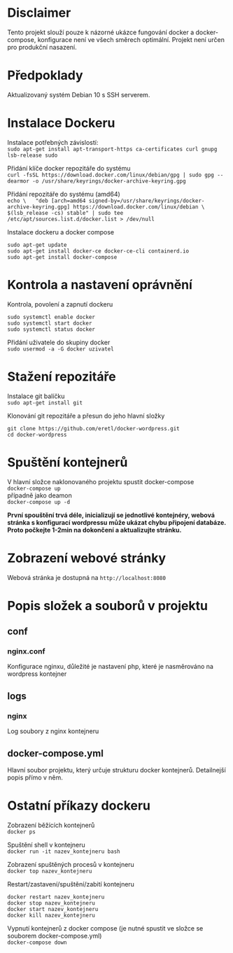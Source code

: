 # Disclaimer
Tento projekt slouží pouze k názorné ukázce fungování docker a docker-compose, konfigurace není ve všech směrech optimální. Projekt není určen pro produkční nasazení.

# Předpoklady
Aktualizovaný systém Debian 10 s SSH serverem.  

# Instalace Dockeru
Instalace potřebných závislostí:  
`
sudo apt-get install apt-transport-https ca-certificates curl gnupg lsb-release sudo 
`

Přidání klíče docker repozitáře do systému  
`curl -fsSL https://download.docker.com/linux/debian/gpg | sudo gpg --dearmor -o /usr/share/keyrings/docker-archive-keyring.gpg  
`

Přidání repozitáře do systému (amd64)  
`echo \  
  "deb [arch=amd64 signed-by=/usr/share/keyrings/docker-archive-keyring.gpg] https://download.docker.com/linux/debian \  
  $(lsb_release -cs) stable" | sudo tee /etc/apt/sources.list.d/docker.list > /dev/null
`

Instalace dockeru a docker compose
```
sudo apt-get update
sudo apt-get install docker-ce docker-ce-cli containerd.io
sudo apt-get install docker-compose
```
# Kontrola a nastavení oprávnění
Kontrola, povolení a zapnutí dockeru
```
sudo systemctl enable docker
sudo systemctl start docker
sudo systemctl status docker
```

Přidání uživatele do skupiny docker  
`
sudo usermod -a -G docker uzivatel
`

# Stažení repozitáře
Instalace git balíčku  
`sudo apt-get install git`

Klonování git repozitáře a přesun do jeho hlavní složky  
```
git clone https://github.com/eretl/docker-wordpress.git
cd docker-wordpress
```

# Spuštění kontejnerů
V hlavní složce naklonovaného projektu spustit docker-compose  
`docker-compose up`  
případně jako deamon  
`docker-compose up -d`

**První spouštění trvá déle, inicializují se jednotlivé kontejnéry, webová stránka s konfigurací wordpressu může ukázat chybu připojení databáze. Proto počkejte 1-2min na dokončení a aktualizujte stránku.**

# Zobrazení webové stránky
Webová stránka je dostupná na
`http://localhost:8080`

# Popis složek a souborů v projektu
## conf
### nginx.conf
Konfigurace nginxu, důležité je nastavení php, které je nasměrováno na wordpress kontejner
## logs
### nginx
Log soubory z nginx kontejneru
## docker-compose.yml
Hlavní soubor projektu, který určuje strukturu docker kontejnerů.
Detailnejší popis přímo v něm.

# Ostatní příkazy dockeru
Zobrazení běžících kontejnerů  
`docker ps`

Spuštění shell v kontejneru  
`docker run -it nazev_kontejneru bash`

Zobrazení spuštěných procesů v kontejneru  
`docker top nazev_kontejneru`

Restart/zastavení/spuštění/zabití kontejneru  
```
docker restart nazev_kontejneru
docker stop nazev_kontejneru
docker start nazev_kontejneru
docker kill nazev_kontejneru
```

Vypnutí kontejnerů z docker compose (je nutné spustit ve složce se souborem docker-compose.yml)  
`docker-compose down`

